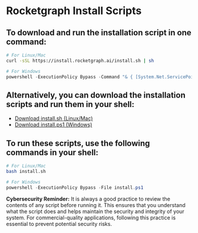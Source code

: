 # Rocketgraph Install Scripts

## To download and run the installation script in one command:

```bash
# For Linux/Mac
curl -sSL https://install.rocketgraph.ai/install.sh | sh
```

```powershell
# For Windows
powershell -ExecutionPolicy Bypass -Command "& { [System.Net.ServicePointManager]::SecurityProtocol = [System.Net.ServicePointManager]::SecurityProtocol -bor 3072; iex ((New-Object System.Net.WebClient).DownloadString('https://install.rocketgraph.ai/install.ps1')) }"
```

## Alternatively, you can download the installation scripts and run them in your shell:

- [Download install.sh (Linux/Mac)](install.sh)
- [Download install.ps1 (Windows)](install.ps1)

## To run these scripts, use the following commands in your shell:

```bash
# For Linux/Mac
bash install.sh
```

```powershell
# For Windows
powershell -ExecutionPolicy Bypass -File install.ps1
```

**Cybersecurity Reminder:** It is always a good practice to review the contents of any script before running it. This ensures that you understand what the script does and helps maintain the security and integrity of your system. For commercial-quality applications, following this practice is essential to prevent potential security risks.

